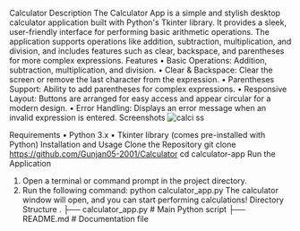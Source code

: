 Calculator
Description
The Calculator App is a simple and stylish desktop calculator application built with Python's Tkinter library. It provides a sleek, user-friendly interface for performing basic arithmetic operations. The application supports operations like addition, subtraction, multiplication, and division, and includes features such as clear, backspace, and parentheses for more complex expressions.
Features
•	Basic Operations: Addition, subtraction, multiplication, and division.
•	Clear & Backspace: Clear the screen or remove the last character from the expression.
•	Parentheses Support: Ability to add parentheses for complex expressions.
•	Responsive Layout: Buttons are arranged for easy access and appear circular for a modern design.
•	Error Handling: Displays an error message when an invalid expression is entered.
Screenshots
![calci ss](https://github.com/user-attachments/assets/9afcd865-a16c-4936-b465-7d822bfe19a3)

Requirements
•	Python 3.x
•	Tkinter library (comes pre-installed with Python)
Installation and Usage
Clone the Repository
git clone https://github.com/Gunjan05-2001/Calculator
cd calculator-app
Run the Application
1.	Open a terminal or command prompt in the project directory.
2.	Run the following command:
python calculator_app.py
The calculator window will open, and you can start performing calculations!
Directory Structure
.
├── calculator_app.py        # Main Python script
├── README.md                # Documentation file
